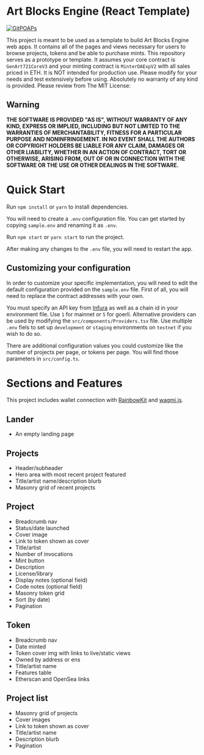 # Art Blocks Engine (React Template)
[![GitPOAPs](https://public-api.gitpoap.io/v1/repo/ArtBlocks/artblocks-engine-react/badge)](https://www.gitpoap.io/gh/ArtBlocks/artblocks-engine-react)

This project is meant to be used as a template to build Art Blocks Engine web apps. It contains all of the pages and views necessary for users to browse projects, tokens and be able to purchase mints. This repository serves as a prototype or template. It assumes your core contract is `GenArt721CoreV3` and your minting contract is `MinterDAExpV2` with all sales priced in ETH. It is NOT intended for production use. Please modify for your needs and test extensively before using. Absolutely no warranty of any kind is provided. Please review from The MIT License:

## Warning

**THE SOFTWARE IS PROVIDED "AS IS", WITHOUT WARRANTY OF ANY KIND, EXPRESS OR
IMPLIED, INCLUDING BUT NOT LIMITED TO THE WARRANTIES OF MERCHANTABILITY,
FITNESS FOR A PARTICULAR PURPOSE AND NONINFRINGEMENT. IN NO EVENT SHALL THE
AUTHORS OR COPYRIGHT HOLDERS BE LIABLE FOR ANY CLAIM, DAMAGES OR OTHER
LIABILITY, WHETHER IN AN ACTION OF CONTRACT, TORT OR OTHERWISE, ARISING FROM,
OUT OF OR IN CONNECTION WITH THE SOFTWARE OR THE USE OR OTHER DEALINGS IN THE
SOFTWARE.**

# Quick Start

Run `npm install` or `yarn` to install dependencies.

You will need to create a `.env` configuration file. You can get started by copying `sample.env` and renaming it as `.env`.

Run `npm start` or `yarn start` to run the project.

After making any changes to the `.env` file, you will need to restart the app.

## Customizing your configuration

In order to customize your specific implementation, you will need to edit the default configuration provided on the `sample.env` file. First of all, you will need to replace the contract addresses with your own.

You must specify an API key from [Infura](https://www.infura.io/) as well as a chain id in your environment file. Use `1` for mainnet or `5` for goerli. Alternative providers can be used by modifying the `src/components/Providers.tsx` file. Use multiple `.env` fiels to set up `development` or `staging` environments on `testnet` if you wish to do so.

There are additional configuration values you could customize like the number of projects per page, or tokens per page. You will find those parameters in `src/config.ts`.

# Sections and Features

This project includes wallet connection with [RainbowKit](https://www.rainbowkit.com/) and [wagmi.js](https://wagmi.sh/).

## Lander
- An empty landing page

## Projects
- Header/subheader
- Hero area with most recent project featured
- Title/artist name/description blurb
- Masonry grid of recent projects

## Project 
- Breadcrumb nav
- Status/date launched
- Cover image
- Link to token shown as cover
- Title/artist
- Number of invocations
- Mint button
- Description
- License/library
- Display notes (optional field)
- Code notes (optional field)
- Masonry token grid
- Sort (by date)
- Pagination

## Token
- Breadcrumb nav
- Date minted
- Token cover img with links to live/static views
- Owned by address or ens
- Title/artist name
- Features table
- Etherscan and OpenSea links

## Project list
- Masonry grid of projects
- Cover images
- Link to token shown as cover
- Title/artist name
- Description blurb
- Pagination
